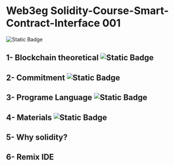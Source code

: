 # Web3eg Solidity-Course-Smart-Contract-Interface 001
![Static Badge](https://img.shields.io/badge/Requirement-Green)

## 1- Blockchain theoretical ![Static Badge](https://img.shields.io/badge/Yes-red)

## 2- Commitment ![Static Badge](https://img.shields.io/badge/Yes-red)

## 3- Programe Language ![Static Badge](https://img.shields.io/badge/No-red)

## 4- Materials ![Static Badge](https://img.shields.io/badge/Solidity%20Document%20-red)

## 5- Why solidity?
## 6- Remix IDE






